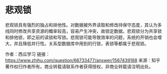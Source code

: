 # 悲观锁
悲观锁具有强烈的独占和排他性。对数据被外界读取和修改持保守态度，其认为多线同时修改共享资源的概率较高，容易产生冲突，故锁定数据。悲观锁分为共享锁和排他锁，即之前的读锁和写锁。悲观锁可能导致效率的问题，系统的开销也会增大，并且降低并行性。关系型数据库中用到的行锁，表锁等都属于悲观锁。

作者：西瓜学习
链接：https://www.zhihu.com/question/66733477/answer/1567439188
来源：知乎
著作权归作者所有。商业转载请联系作者获得授权，非商业转载请注明出处。
